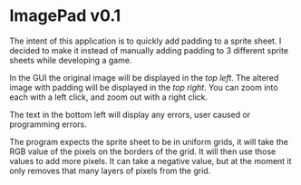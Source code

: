 # ImagePad v0.1

The intent of this application is to quickly add padding to a sprite sheet. I decided to make it instead of manually adding padding to 3 different sprite sheets while developing a game.

In the GUI the original image will be displayed in the *top left*. The altered image with padding will be displayed in the *top right*. You can zoom into each with a left click, and zoom out with a right click.

The text in the bottom left will display any errors, user caused or programming errors.

The program expects the sprite sheet to be in uniform grids, it will take the RGB value of the pixels on the borders of the grid. It will then use those values to add more pixels. It can take a negative value, but at the moment it only removes that many layers of pixels from the grid.
